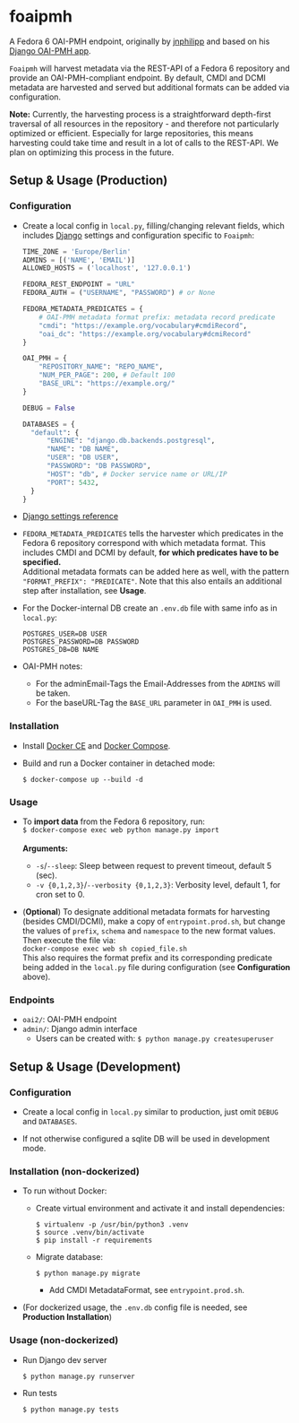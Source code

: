 # foaipmh
A Fedora 6 OAI-PMH endpoint, originally by [jnphilipp](https://github.com/jnphilipp) and based on his 
[Django OAI-PMH app](https://github.com/jnphilipp/django_oai_pmh). <br>

`Foaipmh` will harvest metadata via the REST-API of a Fedora 6 repository and provide an OAI-PMH-compliant endpoint. By default, 
CMDI and DCMI metadata are harvested and served but additional formats can be added via configuration.<br>

**Note:** Currently, the harvesting process is a straightforward depth-first traversal of all resources in the 
repository - and therefore not particularly optimized or efficient. Especially for large repositories, this means 
harvesting could take time and result in a lot of calls to the REST-API. We plan on optimizing this process in the
future.


## Setup & Usage (Production)

### Configuration
* Create a local config in `local.py`, filling/changing relevant fields, which includes 
 [Django](https://www.djangoproject.com/) settings and configuration specific to `Foaipmh`:
  ```python
  TIME_ZONE = 'Europe/Berlin'
  ADMINS = [('NAME', 'EMAIL')]
  ALLOWED_HOSTS = ('localhost', '127.0.0.1')

  FEDORA_REST_ENDPOINT = "URL"
  FEDORA_AUTH = ("USERNAME", "PASSWORD") # or None
  
  FEDORA_METADATA_PREDICATES = {
      # OAI-PMH metadata format prefix: metadata record predicate
      "cmdi": "https://example.org/vocabulary#cmdiRecord",
      "oai_dc": "https://example.org/vocabulary#dcmiRecord"
  }

  OAI_PMH = {
      "REPOSITORY_NAME": "REPO_NAME",
      "NUM_PER_PAGE": 200, # Default 100
      "BASE_URL": "https://example.org/"
  }
  
  DEBUG = False

  DATABASES = {
    "default": {
        "ENGINE": "django.db.backends.postgresql",
        "NAME": "DB NAME",
        "USER": "DB USER",
        "PASSWORD": "DB PASSWORD",
        "HOST": "db", # Docker service name or URL/IP
        "PORT": 5432,
    }
  }
  ```


* [Django settings reference](https://docs.djangoproject.com/en/3.1/ref/settings/)


* `FEDORA_METADATA_PREDICATES` tells the harvester which predicates in the Fedora 6 repository correspond with which 
 metadata format. This includes CMDI and DCMI by default, **for which predicates have to be specified.** <br>
 Additional metadata formats can be added here as well, with the pattern `"FORMAT_PREFIX": "PREDICATE"`. Note that this also
 entails an additional step after installation, see **Usage**.


* For the Docker-internal DB create an `.env.db` file with same info as in `local.py`:
  ```
  POSTGRES_USER=DB USER
  POSTGRES_PASSWORD=DB PASSWORD
  POSTGRES_DB=DB NAME
  ```
  
* OAI-PMH notes:
  * For the adminEmail-Tags the Email-Addresses from the `ADMINS` will be taken.
  * For the baseURL-Tag the `BASE_URL` parameter in `OAI_PMH` is used.

### Installation
  * Install [Docker CE](https://docs.docker.com/install/) and [Docker Compose](https://docs.docker.com/compose/install/).

  * Build and run a Docker container in detached mode:

    ```$ docker-compose up --build -d```

### Usage
* To **import data** from the Fedora 6 repository, run:<br>
```$ docker-compose exec web python manage.py import```<br><br>
**Arguments:**
  * `-s`/`--sleep`: Sleep between request to prevent timeout, default 5 (sec).
  * `-v {0,1,2,3}`/`--verbosity {0,1,2,3}`: Verbosity level, default 1, for cron set to 0.


* (**Optional**) To designate additional metadata formats for harvesting (besides CMDI/DCMI), make a copy of
`entrypoint.prod.sh`, but change the values of `prefix`, `schema` and `namespace` to the new format values. 
 Then execute the file via:<br>
```docker-compose exec web sh copied_file.sh``` <br>
This also requires the format prefix and its corresponding predicate being added in the `local.py`
file during configuration (see **Configuration** above).

### Endpoints

* `oai2/`: OAI-PMH endpoint
* `admin/`: Django admin interface
  * Users can be created with:
    ```$ python manage.py createsuperuser```


## Setup & Usage (Development)

### Configuration
* Create a local config in `local.py` similar to production, just omit `DEBUG` and `DATABASES`.

* If not otherwise configured a sqlite DB will be used in development mode.

### Installation (non-dockerized)
* To run without Docker:
  * Create virtual environment and activate it and install dependencies:
    ```
    $ virtualenv -p /usr/bin/python3 .venv
    $ source .venv/bin/activate
    $ pip install -r requirements
    ```

  * Migrate database:

    ```$ python manage.py migrate```

    * Add CMDI MetadataFormat, see `entrypoint.prod.sh`.

* (For dockerized usage, the `.env.db` config file is needed, see **Production Installation**)

### Usage (non-dockerized)

  * Run Django dev server

    ```$ python manage.py runserver```

  * Run tests

    ```$ python manage.py tests```